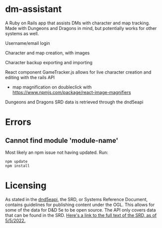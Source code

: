 # dm-assistant

A Ruby on Rails app that assists DMs with character and map tracking. Made with Dungeons and Dragons in mind, but potentially works for other systems as well.

Username/email login

Character and map creation, with images

Character backup exporting and importing

React component GameTracker.js allows for live character creation and editing with the rails API
  - map magnification on doubleclick with https://www.npmjs.com/package/react-image-magnifiers

Dungeons and Dragons SRD data is retrieved through the dnd5eapi



# Errors

## Cannot find module 'module-name'

Most likely an npm issue not having updated. Run:
```
npm update
npm install
```

# Licensing 

As stated in the [dnd5eapi](https://www.dnd5eapi.co/docs/#overview--faq), the SRD, or Systems Reference Document, contains guidelines for publishing content under the OGL. This allows for some of the data for D&D 5e to be open source. The API only covers data that can be found in the SRD. [Here's a link to the full text of the SRD, as of 5/5/2022.](https://media.wizards.com/2016/downloads/DND/SRD-OGL_V5.1.pdf)
